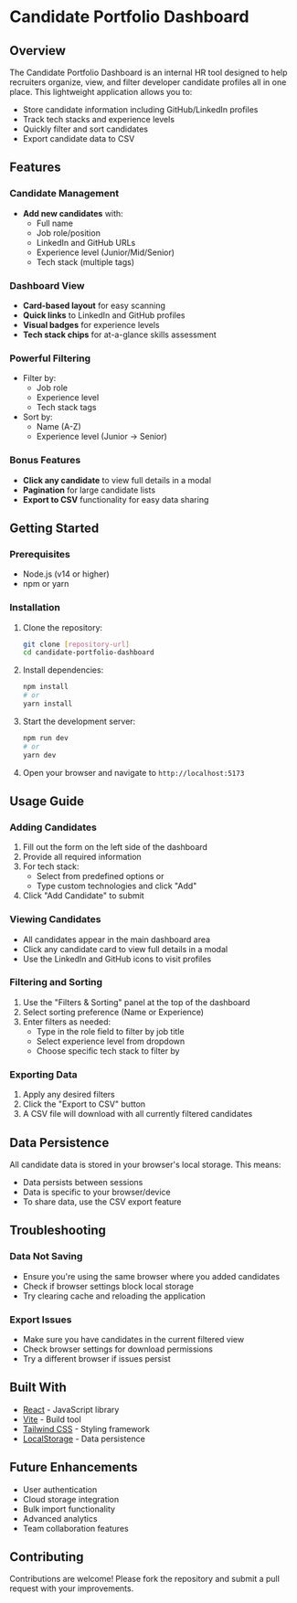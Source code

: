 # Candidate Portfolio Dashboard

## Overview

The Candidate Portfolio Dashboard is an internal HR tool designed to help recruiters organize, view, and filter developer candidate profiles all in one place. This lightweight application allows you to:

- Store candidate information including GitHub/LinkedIn profiles
- Track tech stacks and experience levels
- Quickly filter and sort candidates
- Export candidate data to CSV

## Features

### Candidate Management

- **Add new candidates** with:
  - Full name
  - Job role/position
  - LinkedIn and GitHub URLs
  - Experience level (Junior/Mid/Senior)
  - Tech stack (multiple tags)

### Dashboard View

- **Card-based layout** for easy scanning
- **Quick links** to LinkedIn and GitHub profiles
- **Visual badges** for experience levels
- **Tech stack chips** for at-a-glance skills assessment

### Powerful Filtering

- Filter by:
  - Job role
  - Experience level
  - Tech stack tags
- Sort by:
  - Name (A-Z)
  - Experience level (Junior → Senior)

### Bonus Features

- **Click any candidate** to view full details in a modal
- **Pagination** for large candidate lists
- **Export to CSV** functionality for easy data sharing

## Getting Started

### Prerequisites

- Node.js (v14 or higher)
- npm or yarn

### Installation

1. Clone the repository:

   ```bash
   git clone [repository-url]
   cd candidate-portfolio-dashboard
   ```

2. Install dependencies:

   ```bash
   npm install
   # or
   yarn install
   ```

3. Start the development server:

   ```bash
   npm run dev
   # or
   yarn dev
   ```

4. Open your browser and navigate to `http://localhost:5173`

## Usage Guide

### Adding Candidates

1. Fill out the form on the left side of the dashboard
2. Provide all required information
3. For tech stack:
   - Select from predefined options or
   - Type custom technologies and click "Add"
4. Click "Add Candidate" to submit

### Viewing Candidates

- All candidates appear in the main dashboard area
- Click any candidate card to view full details in a modal
- Use the LinkedIn and GitHub icons to visit profiles

### Filtering and Sorting

1. Use the "Filters & Sorting" panel at the top of the dashboard
2. Select sorting preference (Name or Experience)
3. Enter filters as needed:
   - Type in the role field to filter by job title
   - Select experience level from dropdown
   - Choose specific tech stack to filter by

### Exporting Data

1. Apply any desired filters
2. Click the "Export to CSV" button
3. A CSV file will download with all currently filtered candidates

## Data Persistence

All candidate data is stored in your browser's local storage. This means:

- Data persists between sessions
- Data is specific to your browser/device
- To share data, use the CSV export feature

## Troubleshooting

### Data Not Saving

- Ensure you're using the same browser where you added candidates
- Check if browser settings block local storage
- Try clearing cache and reloading the application

### Export Issues

- Make sure you have candidates in the current filtered view
- Check browser settings for download permissions
- Try a different browser if issues persist

## Built With

- [React](https://reactjs.org/) - JavaScript library
- [Vite](https://vitejs.dev/) - Build tool
- [Tailwind CSS](https://tailwindcss.com/) - Styling framework
- [LocalStorage](https://developer.mozilla.org/en-US/docs/Web/API/Window/localStorage) - Data persistence

## Future Enhancements

- User authentication
- Cloud storage integration
- Bulk import functionality
- Advanced analytics
- Team collaboration features

## Contributing

Contributions are welcome! Please fork the repository and submit a pull request with your improvements.
